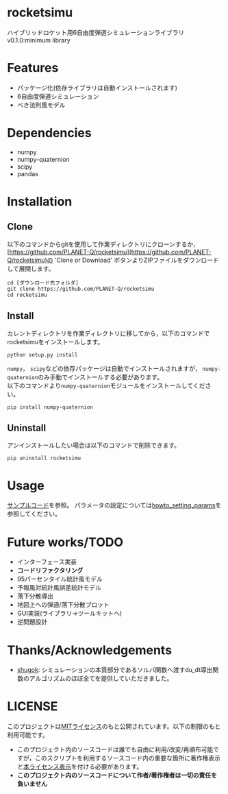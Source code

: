 # rocketsimu
ハイブリッドロケット用6自由度弾道シミュレーションライブラリ  
v0.1.0:minimum library

# Features
- パッケージ化(依存ライブラリは自動インストールされます)
- 6自由度弾道シミュレーション
- べき法則風モデル

# Dependencies
- numpy
- numpy-quaternion
- scipy
- pandas

# Installation
## Clone
以下のコマンドからgitを使用して作業ディレクトリにクローンするか，
[https://github.com/PLANET-Q/rocketsimu](https://github.com/PLANET-Q/rocketsimu)の 'Clone or Download' ボタンよりZIPファイルをダウンロードして展開します。
```
cd [ダウンロード先フォルダ]
git clone https://github.com/PLANET-Q/rocketsimu
cd rocketsimu
```

## Install
カレントディレクトリを作業ディレクトリに移してから，以下のコマンドでrocketsimuをインストールします。
```
python setup.py install
```
`numpy`， `scipy`などの依存パッケージは自動でインストールされますが， `numpy-quaternion`のみ手動でインストールする必要があります。  
以下のコマンドより`numpy-quaternion`モジュールをインストールしてください。
```
pip install numpy-quaternion
```

## Uninstall
アンインストールしたい場合は以下のコマンドで削除できます。
```
pip uninstall rocketsimu
```

# Usage
[サンプルコード](https://github.com/PLANET-Q/rocketsimu/samples/sample.py)を参照。
パラメータの設定については[howto_setting_params](https://github.com/PLANET-Q/rocketsimu/docs/howto_setting_params.md)を参照してください。

# Future works/TODO
- インターフェース実装
- **コードリファクタリング**
- 95パーセンタイル統計風モデル
- 予報風対統計風誤差統計モデル
- 落下分散導出
- 地図上への弾道/落下分散プロット
- GUI実装(ライブラリ→ツールキットへ)
- 逆問題設計

# Thanks/Acknowledgements
- [shugok](https://github.com/shugok): シミュレーションの本質部分であるソルバ関数へ渡すdu_dt導出関数のアルゴリズムのほぼ全てを提供していただきました。

# LICENSE
このプロジェクトは[MITライセンス](https://github.com/PLANET-Q/rocketsimu/blob/master/LICENSE)のもと公開されています。以下の制限のもと利用可能です。
- このプロジェクト内のソースコードは誰でも自由に利用/改変/再頒布可能ですが，このスクリプトを利用するソースコード内の重要な箇所に著作権表示と[本ライセンス表示](https://github.com/PLANET-Q/TrajecSimu2/blob/master/LICENSE)を付ける必要があります。  
- **このプロジェクト内のソースコードについて作者/著作権者は一切の責任を負いません**